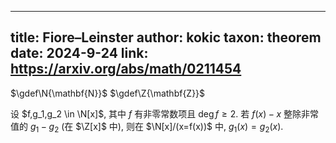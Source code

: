 
---
title: Fiore–Leinster
author: kokic
taxon: theorem
date: 2024-9-24
link: <a class="link external" href="https://arxiv.org/abs/math/0211454">https://arxiv.org/abs/math/0211454</a>
---

$\gdef\N{\mathbf{N}}$
$\gdef\Z{\mathbf{Z}}$

设 $f,g_1,g_2 \in \N[x]$, 其中 $f$ 有非零常数项且 $\deg f \ge 2$. 若 $f(x) - x$ 整除非常值的 $g_1-g_2$ (在 $\Z[x]$ 中), 则在 $\N[x]/(x=f(x))$ 中, $g_1(x)=g_2(x)$. 
